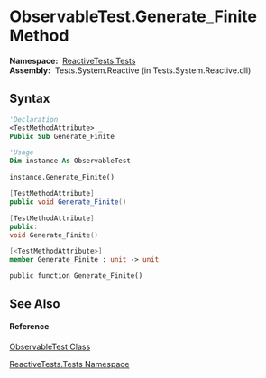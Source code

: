 # ObservableTest.Generate\_Finite Method

**Namespace:**  [ReactiveTests.Tests](ReactiveTests.Tests\ReactiveTests.Tests.md)  
**Assembly:**  Tests.System.Reactive (in Tests.System.Reactive.dll)

## Syntax

```vb
'Declaration
<TestMethodAttribute> _
Public Sub Generate_Finite
```

```vb
'Usage
Dim instance As ObservableTest

instance.Generate_Finite()
```

```csharp
[TestMethodAttribute]
public void Generate_Finite()
```

```c++
[TestMethodAttribute]
public:
void Generate_Finite()
```

```fsharp
[<TestMethodAttribute>]
member Generate_Finite : unit -> unit 
```

```jscript
public function Generate_Finite()
```

## See Also

#### Reference

[ObservableTest Class](ObservableTest\ObservableTest.md)

[ReactiveTests.Tests Namespace](ReactiveTests.Tests\ReactiveTests.Tests.md)




